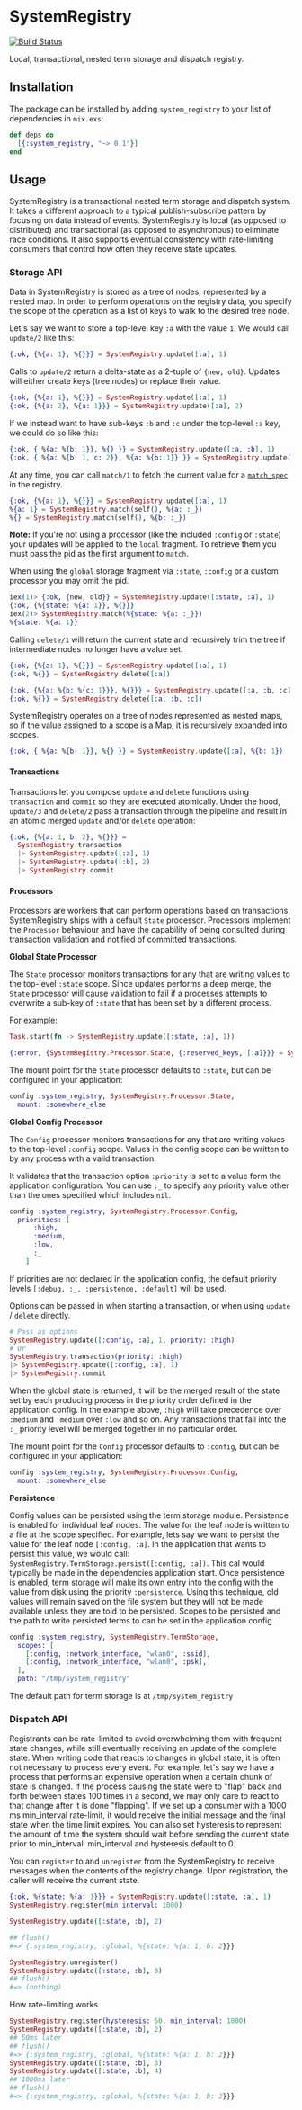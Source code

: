 # SystemRegistry

[![Build Status](https://travis-ci.org/mobileoverlord/system_registry.svg?branch=master)](https://travis-ci.org/mobileoverlord/system_registry)

Local, transactional, nested term storage and dispatch registry.

## Installation

The package can be installed by adding `system_registry` to your list of dependencies in `mix.exs`:

```elixir
def deps do
  [{:system_registry, "~> 0.1"}]
end
```

## Usage

SystemRegistry is a transactional nested term storage and dispatch system. It takes a different approach to a typical publish-subscribe pattern by focusing on data instead of events. SystemRegistry is local (as opposed to distributed) and transactional (as opposed to asynchronous) to eliminate race conditions. It also supports eventual consistency with rate-limiting consumers that control how often they receive state updates.

### Storage API

Data in SystemRegistry is stored as a tree of nodes, represented by a nested map. In order to perform operations on the registry data, you specify the scope of the operation as a list of keys to walk to the desired tree node.

Let's say we want to store a top-level key `:a` with the value `1`. We would call `update/2` like this:

```elixir
{:ok, {%{a: 1}, %{}}} = SystemRegistry.update([:a], 1)
```

Calls to `update/2` return a delta-state as a 2-tuple of `{new, old}`. Updates will either create keys (tree nodes) or replace their value.

```elixir
{:ok, {%{a: 1}, %{}}} = SystemRegistry.update([:a], 1)
{:ok, {%{a: 2}, %{a: 1}}} = SystemRegistry.update([:a], 2)
```

If we instead want to have sub-keys `:b` and `:c` under the top-level `:a` key, we could do so like this:

```elixir
{:ok, { %{a: %{b: 1}}, %{} }} = SystemRegistry.update([:a, :b], 1)
{:ok, { %{a: %{b: 1, c: 2}}, %{a: %{b: 1}} }} = SystemRegistry.update([:a, :c], 2)
```

At any time, you can call `match/1` to fetch the current value for a [`match_spec`](https://hexdocs.pm/elixir/Registry.html#match/3) in the registry.

```elixir
{:ok, {%{a: 1}, %{}}} = SystemRegistry.update([:a], 1)
%{a: 1} = SystemRegistry.match(self(), %{a: :_})
%{} = SystemRegistry.match(self(), %{b: :_})
```
**Note:** If you're not using a processor (like the included `:config` or `:state`) your updates will be applied to the `local` fragment. To retrieve them you must pass the pid as the first argument to `match`. 

When using the `global` storage fragment via `:state`, `:config` or a custom processor you may omit the pid.

```elixir
iex(1)> {:ok, {new, old}} = SystemRegistry.update([:state, :a], 1)
{:ok, {%{state: %{a: 1}}, %{}}}
iex(2)> SystemRegistry.match(%{state: %{a: :_}})
%{state: %{a: 1}}
```

Calling `delete/1` will return the current state and recursively trim the tree if intermediate nodes no longer have a value set.

```elixir
{:ok, {%{a: 1}, %{}}} = SystemRegistry.update([:a], 1)
{:ok, %{}} = SystemRegistry.delete([:a])

{:ok, {%{a: %{b: %{c: 1}}}, %{}}} = SystemRegistry.update([:a, :b, :c], 1)
{:ok, %{}} = SystemRegistry.delete([:a, :b, :c])
```

SystemRegistry operates on a tree of nodes represented as nested maps, so if the value assigned to a scope is a Map, it is recursively expanded into scopes.

```elixir
{:ok, { %{a: %{b: 1}}, %{} }} = SystemRegistry.update([:a], %{b: 1})
```

#### Transactions

Transactions let you compose `update` and `delete` functions using `transaction` and `commit` so they are executed atomically. Under the hood, `update/3` and `delete/2` pass a transaction through the pipeline and result in an atomic merged `update` and/or `delete` operation:

```elixir
{:ok, {%{a: 1, b: 2}, %{}}} =
  SystemRegistry.transaction
  |> SystemRegistry.update([:a], 1)
  |> SystemRegistry.update([:b], 2)
  |> SystemRegistry.commit
```

#### Processors

Processors are workers that can perform operations based on transactions. SystemRegistry ships with a default `State` processor. Processors implement the `Processor` behaviour and have the capability of being consulted during transaction validation and notified of committed transactions.

**Global State Processor**

The `State` processor monitors transactions for any that are writing values to the top-level `:state` scope.
Since updates performs a deep merge, the `State` processor will cause validation to fail if a processes attempts to overwrite a sub-key of `:state` that has been set by a different process.

For example:
```elixir
Task.start(fn -> SystemRegistry.update([:state, :a], 1))

{:error, {SystemRegistry.Processor.State, {:reserved_keys, [:a]}}} = SystemRegistry.update([:state, :a], 2)
```

The mount point for the `State` processor defaults to `:state`, but can be configured in your application:

```elixir
config :system_registry, SystemRegistry.Processor.State,
  mount: :somewhere_else
```

**Global Config Processor**

The `Config` processor monitors transactions for any that are writing values to the top-level `:config` scope.
Values in the config scope can be written to by any process with a valid transaction.

It validates that the transaction option `:priority` is set to a value form the application configuration. You can use `:_` to specify any priority value other than the ones specified which includes `nil`.

```elixir
config :system_registry, SystemRegistry.Processor.Config,
  priorities: [
      :high,
      :medium,
      :low,
      :_
    ]
```

If priorities are not declared in the application config, the default priority
levels `[:debug, :_, :persistence, :default]` will be used.

Options can be passed in when starting a transaction, or when using `update` / `delete` directly.

```elixir
# Pass as options
SystemRegistry.update([:config, :a], 1, priority: :high)
# Or
SystemRegistry.transaction(priority: :high)
|> SystemRegistry.update([:config, :a], 1)
|> SystemRegistry.commit
```

When the global state is returned, it will be the merged result of the state set by each producing process in the priority order defined in the application config. In the example above, `:high` will take precedence over `:medium` and `:medium` over `:low` and so on. Any transactions that fall into the `:_` priority level will be merged together in no particular order.

The mount point for the `Config` processor defaults to `:config`, but can be configured in your application:

```elixir
config :system_registry, SystemRegistry.Processor.Config,
  mount: :somewhere_else
```

**Persistence**

Config values can be persisted using the term storage module. Persistence is enabled
for individual leaf nodes. The value for the leaf node is written to a file at the
scope specified. For example, lets say we want to persist the value for the leaf node
`[:config, :a]`. In the application that wants to persist this value, we would call:
`SystemRegistry.TermStorage.persist([:config, :a])`. This cal would typically be made
in the dependencies application start. Once persistence is enabled, term storage will
make its own entry into the config with the value from disk using the priority
`:persistence`. Using this technique, old values will remain saved on the file system
but they will not be made available unless they are told to be persisted. Scopes to be
persisted and the path to write persisted terms to can be set in the application config

```elixir
config :system_registry, SystemRegistry.TermStorage,
  scopes: [
    [:config, :network_interface, "wlan0", :ssid],
    [:config, :network_interface, "wlan0", :psk],
  ],
  path: "/tmp/system_registry"
```

The default path for term storage is at `/tmp/system_registry`

### Dispatch API

Registrants can be rate-limited to avoid overwhelming them with frequent state changes, while still eventually receiving an update of the complete state.
When writing code that reacts to changes in global state, it is often not necessary to process every event.
For example, let's say we have a process that performs an expensive operation when a certain chunk of state is changed.
If the process causing the state were to "flap" back and forth between states 100 times in a second, we may only care to react to that change after it is done "flapping".
If we set up a consumer with a 1000 ms min_interval rate-limit, it would receive the initial message and the final state when the time limit expires. You can also set hysteresis to represent the amount of time the system should wait before sending the current state prior to min_interval. min_interval and hysteresis default to 0.

You can `register` to and `unregister` from the SystemRegistry to receive messages when the contents of the registry change. Upon registration, the caller will receive the current state.

```elixir
{:ok, %{state: %{a: 1}}} = SystemRegistry.update([:state, :a], 1)
SystemRegistry.register(min_interval: 1000)

SystemRegistry.update([:state, :b], 2)

## flush()
#=> {:system_registry, :global, %{state: %{a: 1, b: 2}}}

SystemRegistry.unregister()
SystemRegistry.update([:state, :b], 3)
## flush()
#=> (nothing)
```

How rate-limiting works

```elixir
SystemRegistry.register(hysteresis: 50, min_interval: 1000)
SystemRegistry.update([:state, :b], 2)
## 50ms later
## flush()
#=> {:system_registry, :global, %{state: %{a: 1, b: 2}}}
SystemRegistry.update([:state, :b], 3)
SystemRegistry.update([:state, :b], 4)
## 1000ms later
## flush()
#=> {:system_registry, :global, %{state: %{a: 1, b: 2}}}
```
